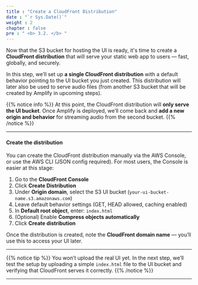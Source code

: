 ```yaml
---
title : "Create a CloudFront Distribution"
date : "`r Sys.Date()`"
weight : 2
chapter : false
pre : " <b> 3.2. </b> "
---
```


Now that the S3 bucket for hosting the UI is ready, it's time to create a **CloudFront distribution** that will serve your static web app to users — fast, globally, and securely.

In this step, we’ll set up **a single CloudFront distribution** with a default behavior pointing to the UI bucket you just created. This distribution will later also be used to serve audio files (from another S3 bucket that will be created by Amplify in upcoming steps).

{{% notice info %}}
At this point, the CloudFront distribution will **only serve the UI bucket**. Once Amplify is deployed, we’ll come back and **add a new origin and behavior** for streaming audio from the second bucket.
{{% /notice %}}

---

#### Create the distribution

You can create the CloudFront distribution manually via the AWS Console, or use the AWS CLI (JSON config required). For most users, the Console is easier at this stage:

1. Go to the **CloudFront Console**
2. Click **Create Distribution**
3. Under **Origin domain**, select the S3 UI bucket (`your-ui-bucket-name.s3.amazonaws.com`)
4. Leave default behavior settings (GET, HEAD allowed, caching enabled)
5. In **Default root object**, enter: `index.html`
6. (Optional) Enable **Compress objects automatically**
7. Click **Create distribution**

Once the distribution is created, note the **CloudFront domain name** — you’ll use this to access your UI later.

---

{{% notice tip %}}
You won’t upload the real UI yet. In the next step, we’ll test the setup by uploading a simple `index.html` file to the UI bucket and verifying that CloudFront serves it correctly.
{{% /notice %}}

---


